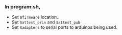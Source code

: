 
### In program.sh,

* Set `$firmware` location.
* Set `$attest_priv` and `$attest_pub`
* Set `$adapters` to serial ports to arduinos being used.


